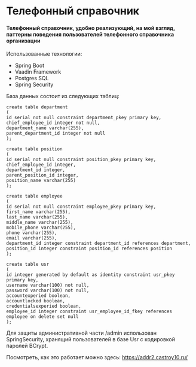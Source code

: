 # Телефонный справочник
#### Телефонный справочник, удобно реализующий, на мой взгляд, паттерны поведения пользователей телефонного справочника организации

Использованные технологии:
- Spring Boot
- Vaadin Framework
- Postgres SQL
- Spring Security

База данных состоит из следующих таблиц:

    create table department
    (
    id serial not null constraint department_pkey primary key,
    chief_employee_id integer not null,
    department_name varchar(255),
    parent_department_id integer not null
    );

    create table position
    (
    id serial not null constraint position_pkey primary key,
    chief_employee_id integer,
    department_id integer,
    parent_position_id integer,
    position_name varchar(255)
    );

    create table employee
    (
    id serial not null constraint employee_pkey primary key,
    first_name varchar(255),
    last_name varchar(255),
    middle_name varchar(255),
    mobile_phone varchar(255),
    phone varchar(255),
    email varchar(255),
    department_id integer constraint department_id references department,
    position_id integer constraint position_id references position
    );

    create table usr
    (
    id integer generated by default as identity constraint usr_pkey primary key,
    username varchar(100) not null,
    password varchar(100) not null,
    accountexperied boolean,
    accountlocked boolean,
    credentialsexperied boolean,
    employee_id integer constraint usr_employee_id_fkey references employee on delete set null
    );

Для защиты административной части /admin использован SpringSecurity, хранящий пользователей в базе Usr с кодировкой паролей BCrypt.

Посмотреть, как это работает можно здесь: https://addr2.castroy10.ru/


